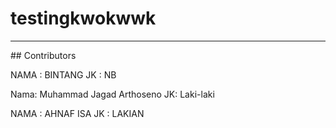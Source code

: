 # testingkwokwwk
<hr>
## Contributors

NAMA : BINTANG
JK : NB

Nama: Muhammad Jagad Arthoseno
JK: Laki-laki

NAMA : AHNAF ISA
JK : LAKIAN
